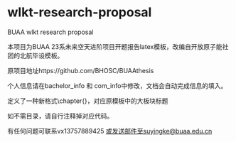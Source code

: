 # wlkt-research-proposal

BUAA wlkt research proposal

本项目为BUAA 23系未来空天进阶项目开题报告latex模板，改编自开放原子能社团的北航毕设模板。

原项目地址https://github.com/BHOSC/BUAAthesis

个人信息请在bachelor_info 和 com_info中修改，文档会自动完成信息的填入。

定义了一种新格式\chapter{}，对应原模板中的大板块标题

如不需目录，请自行注释掉对应代码。

有任何问题可联系vx13757889425 或发送邮件至suyingke@buaa.edu.cn
